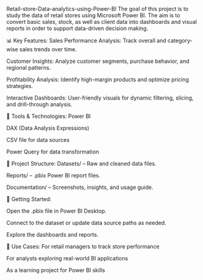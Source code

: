 Retail-store-Data-analytics-using-Power-BI
The goal of this project is to study the data of retail stores using Microsoft Power BI. The aim is to convert basic sales, stock, as well as client data into dashboards and visual reports in order to support data-driven decision making.

📊 Key Features: Sales Performance Analysis: Track overall and category-wise sales trends over time.

Customer Insights: Analyze customer segments, purchase behavior, and regional patterns.

Profitability Analysis: Identify high-margin products and optimize pricing strategies.

Interactive Dashboards: User-friendly visuals for dynamic filtering, slicing, and drill-through analysis.

🧰 Tools & Technologies: Power BI

DAX (Data Analysis Expressions)

CSV file for data sources

Power Query for data transformation

📁 Project Structure: Datasets/ – Raw and cleaned data files.

Reports/ – .pbix Power BI report files.

Documentation/ – Screenshots, insights, and usage guide.

🚀 Getting Started:

Open the .pbix file in Power BI Desktop.

Connect to the dataset or update data source paths as needed.

Explore the dashboards and reports.

📌 Use Cases: For retail managers to track store performance

For analysts exploring real-world BI applications

As a learning project for Power BI skills

